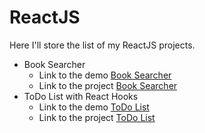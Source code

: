 # ReactJS
 Here I'll store the list of my ReactJS projects.
 
 - Book Searcher 
    - Link to the demo [ Book Searcher](https://parfum505.github.io/bookSearcherReact/ "Book Searcher")
    - Link to the project [ Book Searcher](https://github.com/Parfum505/bookSearcherReact "Book Searcher")
 - ToDo List with React Hooks 
    - Link to the demo [ ToDo List](https://parfum505.github.io/todoListReactHooks/ "ToDo List")
    - Link to the project [ ToDo List](https://github.com/Parfum505/todoListReactHooks "ToDo List")